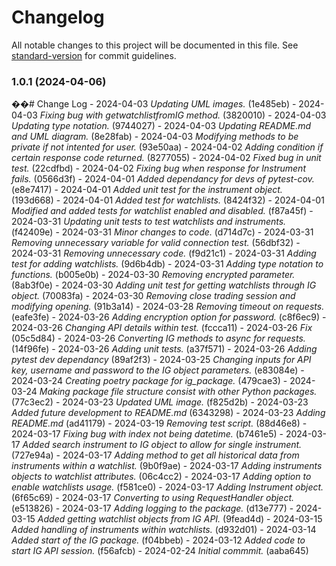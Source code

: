 # Changelog

All notable changes to this project will be documented in this file. See [standard-version](https://github.com/conventional-changelog/standard-version) for commit guidelines.

### 1.0.1 (2024-04-06)

��#   C h a n g e   L o g  
 -   2 0 2 4 - 0 4 - 0 3   * * * U p d a t i n g   U M L   i m a g e s . * * *   ( 1 e 4 8 5 e b )  
 -   2 0 2 4 - 0 4 - 0 3   * * * F i x i n g   b u g   w i t h   _ g e t _ w a t c h l i s t _ f r o m _ I G   m e t h o d . * * *   ( 3 8 2 0 0 1 0 )  
 -   2 0 2 4 - 0 4 - 0 3   * * * U p d a t i n g   t y p e   n o t a t i o n . * * *   ( 9 7 4 4 0 2 7 )  
 -   2 0 2 4 - 0 4 - 0 3   * * * U p d a t i n g   R E A D M E . m d   a n d   U M L   d i a g r a m . * * *   ( 8 e 2 8 f a b )  
 -   2 0 2 4 - 0 4 - 0 3   * * * M o d i f y i n g   m e t h o d s   t o   b e   p r i v a t e   i f   n o t   i n t e n t e d   f o r   u s e r . * * *   ( 9 3 e 5 0 a a )  
 -   2 0 2 4 - 0 4 - 0 2   * * * A d d i n g   c o n d i t i o n   i f   c e r t a i n   r e s p o n s e   c o d e   r e t u r n e d . * * *   ( 8 2 7 7 0 5 5 )  
 -   2 0 2 4 - 0 4 - 0 2   * * * F i x e d   b u g   i n   u n i t   t e s t . * * *   ( 2 2 c d f b d )  
 -   2 0 2 4 - 0 4 - 0 2   * * * F i x i n g   b u g   w h e n   r e s p o n s e   f o r   I n s t r u m e n t   f a i l s . * * *   ( 0 5 6 6 d 3 f )  
 -   2 0 2 4 - 0 4 - 0 1   * * * A d d e d   d e p e n d a n c y   f o r   d e v s   o f   p y t e s t - c o v . * * *   ( e 8 e 7 4 1 7 )  
 -   2 0 2 4 - 0 4 - 0 1   * * * A d d e d   u n i t   t e s t   f o r   t h e   i n s t r u m e n t   o b j e c t . * * *   ( 1 9 3 d 6 6 8 )  
 -   2 0 2 4 - 0 4 - 0 1   * * * A d d e d   t e s t   f o r   w a t c h l i s t s . * * *   ( 8 4 2 4 f 3 2 )  
 -   2 0 2 4 - 0 4 - 0 1   * * * M o d i f i e d   a n d   a d d e d   t e s t s   f o r   w a t c h l i s t   e n a b l e d   a n d   d i s a b l e d . * * *   ( f 8 7 a 4 5 f )  
 -   2 0 2 4 - 0 3 - 3 1   * * * U p d a t i n g   u n i t   t e s t s   t o   t e s t   w a t c h l i s t s   a n d   i n s t r u m e n t s . * * *   ( f 4 2 4 0 9 e )  
 -   2 0 2 4 - 0 3 - 3 1   * * * M i n o r   c h a n g e s   t o   c o d e . * * *   ( d 7 1 4 d 7 c )  
 -   2 0 2 4 - 0 3 - 3 1   * * * R e m o v i n g   u n n e c e s s a r y   v a r i a b l e   f o r   v a l i d   c o n n e c t i o n   t e s t . * * *   ( 5 6 d b f 3 2 )  
 -   2 0 2 4 - 0 3 - 3 1   * * * R e m o v i n g   u n n e c e s s a r y   c o d e . * * *   ( f 9 d 2 1 c 1 )  
 -   2 0 2 4 - 0 3 - 3 1   * * * A d d i n g   t e s t   f o r   a d d i n g   w a t c h l i s t s . * * *   ( 9 d 6 b 4 d b )  
 -   2 0 2 4 - 0 3 - 3 1   * * * A d d i n g   t y p e   n o t a t i o n   t o   f u n c t i o n s . * * *   ( b 0 0 5 e 0 b )  
 -   2 0 2 4 - 0 3 - 3 0   * * * R e m o v i n g   e n c r y p t e d   p a r a m e t e r . * * *   ( 8 a b 3 f 0 e )  
 -   2 0 2 4 - 0 3 - 3 0   * * * A d d i n g   u n i t   t e s t   f o r   g e t t i n g   w a t c h l i s t s   t h r o u g h   I G   o b j e c t . * * *   ( 7 0 0 8 3 f a )  
 -   2 0 2 4 - 0 3 - 3 0   * * * R e m o v i n g   c l o s e   t r a d i n g   s e s s i o n   a n d   m o d i f y i n g   o p e n i n g . * * *   ( 9 1 b 3 a 1 4 )  
 -   2 0 2 4 - 0 3 - 2 8   * * * R e m o v i n g   t i m e o u t   o n   r e q u e s t s . * * *   ( e a f e 3 f e )  
 -   2 0 2 4 - 0 3 - 2 6   * * * A d d i n g   e n c r y p t i o n   o p t i o n   f o r   p a s s w o r d . * * *   ( c 8 f 6 e c 9 )  
 -   2 0 2 4 - 0 3 - 2 6   * * * C h a n g i n g   A P I   d e t a i l s   w i t h i n   t e s t . * * *   ( f c c c a 1 1 )  
 -   2 0 2 4 - 0 3 - 2 6   * * * F i x * * *   ( 0 5 c 5 d 8 4 )  
 -   2 0 2 4 - 0 3 - 2 6   * * * C o n v e r t i n g   I G   m e t h o d s   t o   a s y n c   f o r   r e q u e s t s . * * *   ( 1 4 f 9 6 f e )  
 -   2 0 2 4 - 0 3 - 2 6   * * * A d d i n g   u n i t   t e s t s . * * *   ( a 3 7 f 5 7 1 )  
 -   2 0 2 4 - 0 3 - 2 6   * * * A d d i n g   p y t e s t   d e v   d e p e n d a n c y * * *   ( 8 9 a f 2 f 3 )  
 -   2 0 2 4 - 0 3 - 2 5   * * * C h a n g i n g   i n p u t s   f o r   A P I   k e y ,   u s e r n a m e   a n d   p a s s w o r d   t o   t h e   I G   o b j e c t   p a r a m e t e r s . * * *   ( e 8 3 0 8 4 e )  
 -   2 0 2 4 - 0 3 - 2 4   * * * C r e a t i n g   p o e t r y   p a c k a g e   f o r   i g _ p a c k a g e . * * *   ( 4 7 9 c a e 3 )  
 -   2 0 2 4 - 0 3 - 2 4   * * * M a k i n g   p a c k a g e   f i l e   s t r u c t u r e   c o n s i s t   w i t h   o t h e r   P y t h o n   p a c k a g e s . * * *   ( 7 7 c 3 e c 2 )  
 -   2 0 2 4 - 0 3 - 2 3   * * * U p d a t e d   U M L   i m a g e . * * *   ( f 8 2 5 d 2 b )  
 -   2 0 2 4 - 0 3 - 2 3   * * * A d d e d   f u t u r e   d e v e l o p m e n t   t o   R E A D M E . m d * * *   ( 6 3 4 3 2 9 8 )  
 -   2 0 2 4 - 0 3 - 2 3   * * * A d d i n g   R E A D M E . m d * * *   ( a d 4 1 1 7 9 )  
 -   2 0 2 4 - 0 3 - 1 9   * * * R e m o v i n g   t e s t   s c r i p t . * * *   ( 8 8 d 4 6 e 8 )  
 -   2 0 2 4 - 0 3 - 1 7   * * * F i x i n g   b u g   w i t h   i n d e x   n o t   b e i n g   d a t e t i m e . * * *   ( b 7 4 6 1 e 5 )  
 -   2 0 2 4 - 0 3 - 1 7   * * * A d d e d   s e a r c h   i n s t r u m e n t   t o   I G   o b j e c t   t o   a l l o w   f o r   s i n g l e   i n s t r u m e n t . * * *   ( 7 2 7 e 9 4 a )  
 -   2 0 2 4 - 0 3 - 1 7   * * * A d d i n g   m e t h o d   t o   g e t   a l l   h i s t o r i c a l   d a t a   f r o m   i n s t r u m e n t s   w i t h i n   a   w a t c h l i s t . * * *   ( 9 b 0 f 9 a e )  
 -   2 0 2 4 - 0 3 - 1 7   * * * A d d i n g   i n s t r u m e n t s   o b j e c t s   t o   w a t c h l i s t   a t t r i b u t e s . * * *   ( 0 6 c 4 c c 2 )  
 -   2 0 2 4 - 0 3 - 1 7   * * * A d d i n g   o p t i o n   t o   e n a b l e   w a t c h l i s t s   u s a g e . * * *   ( f 5 8 1 c e 0 )  
 -   2 0 2 4 - 0 3 - 1 7   * * * A d d i n g   I n s t r u m e n t   o b j e c t . * * *   ( 6 f 6 5 c 6 9 )  
 -   2 0 2 4 - 0 3 - 1 7   * * * C o n v e r t i n g   t o   u s i n g   R e q u e s t H a n d l e r   o b j e c t . * * *   ( e 5 1 3 8 2 6 )  
 -   2 0 2 4 - 0 3 - 1 7   * * * A d d i n g   l o g g i n g   t o   t h e   p a c k a g e . * * *   ( d 1 3 e 7 7 7 )  
 -   2 0 2 4 - 0 3 - 1 5   * * * A d d e d   g e t t i n g   w a t c h l i s t   o b j e c t s   f r o m   I G   A P I . * * *   ( 9 f e a d 4 d )  
 -   2 0 2 4 - 0 3 - 1 5   * * * A d d e d   h a n d l i n g   o f   i n s t r u m e n t s   w i t h i n   w a t c h l i s t s . * * *   ( d 9 3 2 d 0 1 )  
 -   2 0 2 4 - 0 3 - 1 4   * * * A d d e d   s t a r t   o f   t h e   I G   p a c k a g e . * * *   ( f 0 4 b b e b )  
 -   2 0 2 4 - 0 3 - 1 2   * * * A d d e d   c o d e   t o   s t a r t   I G   A P I   s e s s i o n . * * *   ( f 5 6 a f c b )  
 -   2 0 2 4 - 0 2 - 2 4   * * * I n i t i a l   c o m m m i t . * * *   ( a a b a 6 4 5 )  
 